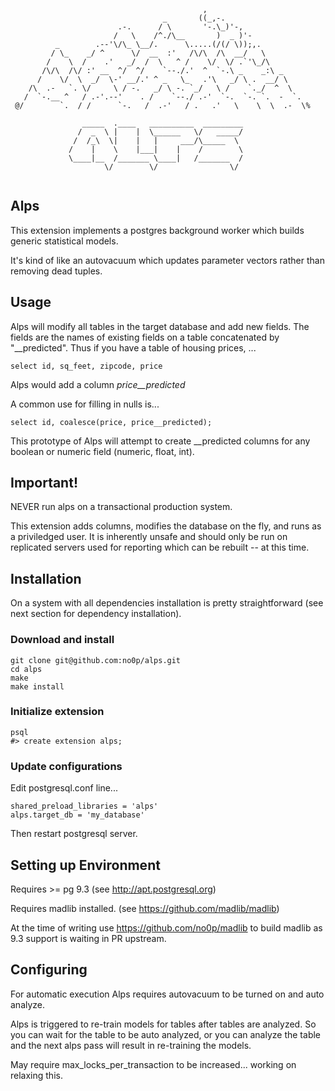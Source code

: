 ```
                                           ,  
                                  _       ((_,-.
                        .-.      / \       '-.\_)'-,
                       /   \    /^./\__       )  _ )'-
          _        .--'\/\_ \__/.      \.....(/(/ \));,.
         / \_    _/ ^      \/  __  :'   /\/\  /\  __/   \
        /    \  /    .'   _/  /  \   ^ /    \/  \/ .`'\_/\
       /\/\  /\/ :' __  ^/  ^/    `--./.'  ^  `-.\ _    _:\ _
      /    \/  \  _/  \-' __/.' ^ _   \_   .'\   _/ \ .  __/ \
    /\  .-   `. \/     \ / -.   _/ \ -. `_/   \ /    `._/  ^  \
   /  `-.__ ^   / .-'.--'    . /    `--./ .-'  `-.  `-. `.  -  `.
 @/        `.  / /      `-.   /  .-'   / .   .'   \    \  \  .-  \%

                _____  .____   __________  _________
               /  _  \ |    |  \______   \/   _____/
              /  /_\  \|    |   |     ___/\_____  \ 
             /    |    \    |___|    |    /        \
             \____|__  /_______ \____|   /_______  /
                     \/        \/                \/ 


```

## Alps

This extension implements a postgres background worker which builds generic statistical models.  

It's kind of like an autovacuum which updates parameter vectors rather than removing dead tuples.

## Usage

Alps will modify all tables in the target database and add new fields.  The fields are the names of existing fields on a table concatenated by "__predicted".  Thus if you have a table of housing prices, ...

```
select id, sq_feet, zipcode, price
```

Alps would add a column *price__predicted*

A common use for filling in nulls is...

```
select id, coalesce(price, price__predicted);
```

This prototype of Alps will attempt to create __predicted columns for any boolean or numeric field (numeric, float, int).


## Important!

NEVER run alps on a transactional production system.

This extension adds columns, modifies the database on the fly, and runs as a priviledged user.  It is inherently unsafe and should only be run on replicated servers used for reporting which can be rebuilt -- at this time.

## Installation

On a system with all dependencies installation is pretty straightforward (see next section for dependency installation).  

### Download and install

```
git clone git@github.com:no0p/alps.git
cd alps
make
make install
```

### Initialize extension

```
psql
#> create extension alps;
```

### Update configurations

Edit postgresql.conf line...

```
shared_preload_libraries = 'alps'
alps.target_db = 'my_database' 
```

Then restart postgresql server.


## Setting up Environment

Requires >= pg 9.3  (see http://apt.postgresql.org)

Requires madlib installed. (see https://github.com/madlib/madlib)

At the time of writing use https://github.com/no0p/madlib to build madlib as 9.3 support is waiting in PR upstream.

## Configuring

For automatic execution Alps requires autovacuum to be turned on and auto analyze.

Alps is triggered to re-train models for tables after tables are analyzed.  So you can wait for the table to be auto analyzed, or you can analyze the table and the next alps pass will result in re-training the models.

May require max_locks_per_transaction to be increased... working on relaxing this.


